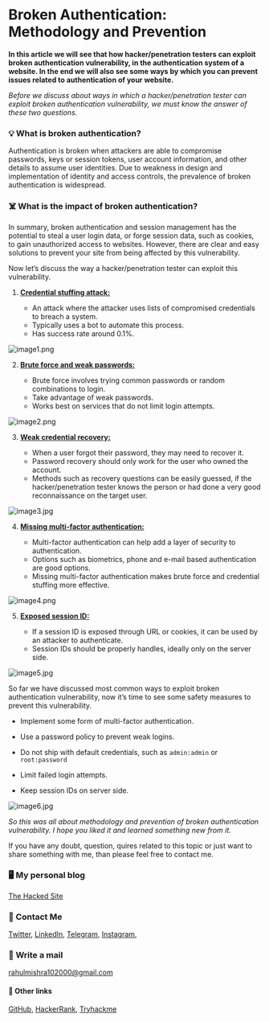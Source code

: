 # Broken Authentication: Methodology and Prevention 

**In this article we will see that how hacker/penetration testers can exploit broken authentication vulnerability, in the authentication system of a website. In the end we will also see some ways by which you can prevent issues related to authentication of your website.**

*Before we discuss about ways in which a hacker/penetration tester can exploit broken authentication vulnerability, we must know the answer of these two questions.*

### 💡 What is broken authentication?
Authentication is broken when attackers are able to compromise passwords, keys or session tokens, user account information, and other details to assume user identities. Due to weakness in design and implementation of identity and access controls, the prevalence of broken authentication is widespread.

### ☠️ What is the impact of broken authentication?
In summary, broken authentication and session management has the potential to steal a user login data, or forge session data, such as cookies, to gain unauthorized access to websites. However, there are clear and easy solutions to prevent your site from being affected by this vulnerability.

Now let’s discuss the way a hacker/penetration tester can exploit this vulnerability.

1. <u>**Credential stuffing attack:**</u> 
    - An attack where the attacker uses lists of compromised credentials to breach a system.
    - Typically uses a bot to automate this process.
    - Has success rate around 0.1%.

    <!-- Image 1 will come here -->
![image1.png](https://cdn.hashnode.com/res/hashnode/image/upload/v1620836802294/QabPRIhAot.png)

2. <u>**Brute force and weak passwords:**</u> 
    - Brute force involves trying common passwords or random combinations to login.
    - Take advantage of weak passwords.
    - Works best on services that do not limit login attempts. 

     <!-- Image 2 will come here -->
![image2.png](https://cdn.hashnode.com/res/hashnode/image/upload/v1620836818937/qduhygZgM.png)

3. <u>**Weak credential recovery:**</u> 
    - When a user forgot their password, they may need to recover it.
    - Password recovery should only work for the user who owned the account.
    - Methods such as recovery questions can be easily guessed, if the hacker/penetration tester knows the person or had done a very good reconnaissance on the target user.

    <!-- Image 3 will come here -->
![image3.jpg](https://cdn.hashnode.com/res/hashnode/image/upload/v1620836834664/m86de_ZPm.jpeg)

4. <u>**Missing multi-factor authentication:**</u>
    - Multi-factor authentication can help add a layer of security to authentication.
    - Options such as biometrics, phone and e-mail based authentication are good options.
    - Missing multi-factor authentication makes brute force and credential stuffing more effective.

    <!-- Image 4 will come here -->
![image4.png](https://cdn.hashnode.com/res/hashnode/image/upload/v1620836848969/JWR2UQ0VK.png)

5. <u>**Exposed session ID:**</u>
    - If a session ID is exposed through URL or cookies, it can be used by an attacker to authenticate.
    - Session IDs should be properly handles, ideally only on the server side.

    <!-- Image 5 will come here -->
![image5.jpg](https://cdn.hashnode.com/res/hashnode/image/upload/v1620836877978/BTcUH-mIG.jpeg)

So far we have discussed most common ways to exploit broken authentication vulnerability, now it’s time to see some safety measures to prevent this vulnerability.
- Implement some form of multi-factor authentication.
- Use a password policy to prevent weak logins.
- Do not ship with default credentials, such as `admin:admin` or `root:password`
- Limit failed login attempts.
- Keep session IDs on server side.

    <!-- Image 6 will come here -->
![image6.jpg](https://cdn.hashnode.com/res/hashnode/image/upload/v1620836953757/Xt0h-ykC7.jpeg)

*So this was all about methodology and prevention of broken authentication vulnerability. I hope you liked it and learned something new from it.*

If you have any doubt, question, quires related to this topic or just want to share something with me, than please feel free to contact me. 

### 🖥 My personal blog
[The Hacked Site](https://thehackedsite.netlify.app/)

### 📱 Contact Me

[Twitter](https://twitter.com/r_mishra10),
[LinkedIn](https://www.linkedin.com/in/rahul-mishra-66210b185),
[Telegram](https://t.me/rahul_mishra10),
[Instagram](https://www.instagram.com/rahul_mishra10/?hl=en),

### 📧 Write a mail
<rahulmishra102000@gmail.com>

#### 🚀 Other links

[GitHub](https://github.com/rahulMishra05),
[HackerRank](https://www.hackerrank.com/rahulmishra10201),
[Tryhackme](https://tryhackme.com/p/rahulMishra05)

